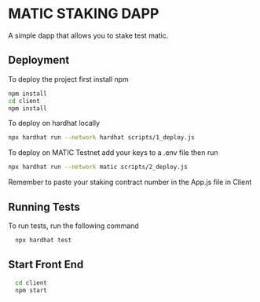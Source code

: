 
# MATIC STAKING DAPP

A simple dapp that allows you to stake test matic. 


## Deployment

To deploy the project first install npm

```bash
npm install
cd client 
npm install
```

To deploy on hardhat locally
```bash
npx hardhat run --network hardhat scripts/1_deploy.js
```

To deploy on MATIC Testnet add your keys to a .env file then run

```bash
npx hardhat run --network matic scripts/2_deploy.js
```

Remember to paste your staking contract number in the App.js file in Client


## Running Tests

To run tests, run the following command

```bash
  npx hardhat test
```


## Start Front End


```bash
  cd client 
  npm start
```

